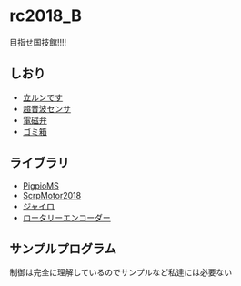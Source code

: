# rc2018_B
目指せ国技館!!!!

## しおり
* [立ルンです](https://github.com/Kitasola/rc2018_B/blob/master/ttrnds)
* [超音波センサ](https://github.com/Kitasola/rc2018_B/blob/master/UltraSonic)
* [電磁弁](https://github.com/Kitasola/rc2018_B/blob/master/SolenoidValve)
* [ゴミ箱](https://github.com/Kitasola/rc2018_B/blob/master/experiment)

## ライブラリ
* [PigpioMS](https://github.com/Kitasola/PigpioMS)
* [ScrpMotor2018]()
* [ジャイロ](https://github.com/Kitasola/Sensor/blob/master/GY521)
* [ロータリーエンコーダー](https://github.com/Kitasola/Sensor/blob/master/RotaryInc)

## サンプルプログラム
制御は完全に理解しているのでサンプルなど私達には必要ない
